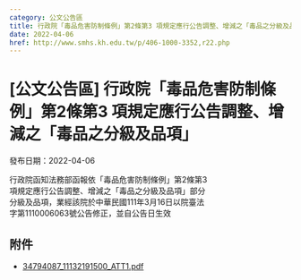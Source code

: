 ```yaml
---
category: 公文公告區
title: 行政院「毒品危害防制條例」第2條第3 項規定應行公告調整、增減之「毒品之分級及品項」
date: 2022-04-06
href: http://www.smhs.kh.edu.tw/p/406-1000-3352,r22.php
---
```


# [公文公告區] 行政院「毒品危害防制條例」第2條第3 項規定應行公告調整、增減之「毒品之分級及品項」

發布日期：2022-04-06

行政院函知法務部函報依「毒品危害防制條例」第2條第3  
項規定應行公告調整、增減之「毒品之分級及品項」部分  
分級及品項，業經該院於中華民國111年3月16日以院臺法  
字第1110006063號公告修正，並自公告日生效

## 附件

- [34794087_11132191500_ATT1.pdf](https://www.smhs.kh.edu.tw/var/file/0/1000/attach/54/pta_3109_7566703_31687.pdf)
